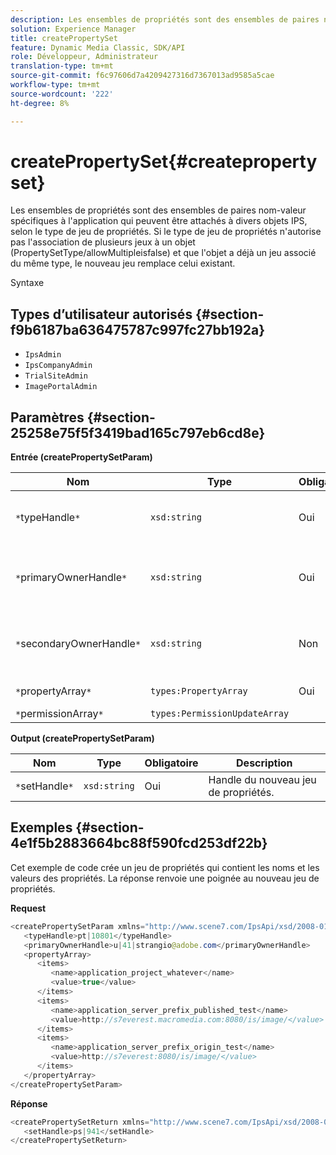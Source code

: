 ```yaml
---
description: Les ensembles de propriétés sont des ensembles de paires nom-valeur spécifiques à l'application qui peuvent être attachés à divers objets IPS, selon le type de jeu de propriétés. Si le type de jeu de propriétés n'autorise pas l'association de plusieurs jeux à un objet (PropertySetType/allowMultipleisfalse) et que l'objet a déjà un jeu associé du même type, le nouveau jeu remplace celui existant.
solution: Experience Manager
title: createPropertySet
feature: Dynamic Media Classic, SDK/API
role: Développeur, Administrateur
translation-type: tm+mt
source-git-commit: f6c97606d7a4209427316d7367013ad9585a5cae
workflow-type: tm+mt
source-wordcount: '222'
ht-degree: 8%

---
```



# createPropertySet{#createpropertyset}

Les ensembles de propriétés sont des ensembles de paires nom-valeur spécifiques à l&#39;application qui peuvent être attachés à divers objets IPS, selon le type de jeu de propriétés. Si le type de jeu de propriétés n&#39;autorise pas l&#39;association de plusieurs jeux à un objet (PropertySetType/allowMultipleisfalse) et que l&#39;objet a déjà un jeu associé du même type, le nouveau jeu remplace celui existant.

Syntaxe

## Types d’utilisateur autorisés {#section-f9b6187ba636475787c997fc27bb192a}

* `IpsAdmin`
* `IpsCompanyAdmin`
* `TrialSiteAdmin`
* `ImagePortalAdmin`

## Paramètres {#section-25258e75f5f3419bad165c797eb6cd8e}

**Entrée (createPropertySetParam)**

| Nom | Type | Obligatoire | Description |
|---|---|---|---|
| `*`typeHandle`*` | `xsd:string` | Oui | poignée du type de jeu de propriétés. |
| `*`primaryOwnerHandle`*` | `xsd:string` | Oui | Poignée du propriétaire Principal du jeu de propriétés. |
| `*`secondaryOwnerHandle`*` | `xsd:string` | Non | Handle du propriétaire secondaire du jeu de propriétés. |
| `*`propertyArray`*` | `types:PropertyArray` | Oui | Tableau de propriétés. |
| `*`permissionArray`*` | `types:PermissionUpdateArray` |  |  |

**Output (createPropertySetParam)**

| Nom | Type | Obligatoire | Description |
|---|---|---|---|
| `*`setHandle`*` | `xsd:string` | Oui | Handle du nouveau jeu de propriétés. |

## Exemples {#section-4e1f5b2883664bc88f590fcd253df22b}

Cet exemple de code crée un jeu de propriétés qui contient les noms et les valeurs des propriétés. La réponse renvoie une poignée au nouveau jeu de propriétés.

**Request**

```java
<createPropertySetParam xmlns="http://www.scene7.com/IpsApi/xsd/2008-01-15">
   <typeHandle>pt|10801</typeHandle>
   <primaryOwnerHandle>u|41|strangio@adobe.com</primaryOwnerHandle>
   <propertyArray>
      <items>
         <name>application_project_whatever</name>
         <value>true</value>
      </items>
      <items>
         <name>application_server_prefix_published_test</name>
         <value>http://s7everest.macromedia.com:8080/is/image/</value>
      </items>
      <items>
         <name>application_server_prefix_origin_test</name>
         <value>http://s7everest:8080/is/image/</value>
      </items>
   </propertyArray>
</createPropertySetParam>
```

**Réponse**

```java
<createPropertySetReturn xmlns="http://www.scene7.com/IpsApi/xsd/2008-01-15">
   <setHandle>ps|941</setHandle>
</createPropertySetReturn>
```

